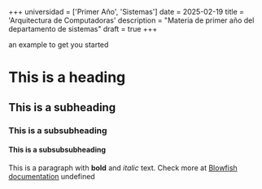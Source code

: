 +++
universidad = ['Primer Año', 'Sistemas']
date = 2025-02-19
title = 'Arquitectura de Computadoras'
description = "Materia de primer año del departamento de sistemas"
draft = true
+++

 an example to get you started
# This is a heading
## This is a subheading
### This is a subsubheading
#### This is a subsubsubheading
This is a paragraph with **bold** and *italic* text.
Check more at [Blowfish documentation](https://blowfish.page/)
undefined
